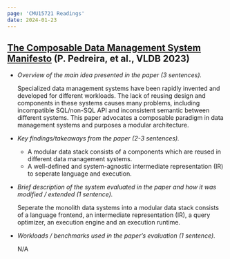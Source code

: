 ```yaml
---
page: 'CMU15721 Readings'
date: 2024-01-23
---
```


## [The Composable Data Management System Manifesto](https://15721.courses.cs.cmu.edu/spring2024/papers/01-modern/p2679-pedreira.pdf) (P. Pedreira, et al., VLDB 2023)

- _Overview of the main idea presented in the paper (3 sentences)._

  Specialized data management systems have been rapidly invented and developed for different workloads.
  The lack of reusing design and components in these systems causes many problems, including incompatible SQL/non-SQL API and inconsistent semantic between different systems.
  This paper advocates a composable paradigm in data management systems and purposes a modular architecture.

- _Key findings/takeaways from the paper (2-3 sentences)._

  - A modular data stack consists of a components which are reused in different data management systems.
  - A well-defined and system-agnostic intermediate representation (IR) to seperate language and execution.

- _Brief description of the system evaluated in the paper and how it was modified / extended (1 sentence)._

  Seperate the monolith data systems into a modular data stack consists of a language frontend, an intermediate representation (IR), a query optimizer, an execution engine and an execution runtime.

- _Workloads / benchmarks used in the paper’s evaluation (1 sentence)._

  N/A
